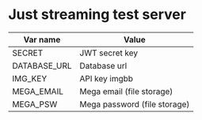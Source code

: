 # Just streaming test server
|Var name    |Value                                  |
|------------|---------------------------------------|
|SECRET      | JWT secret key                        |
|DATABASE_URL| Database url                          |
|IMG_KEY     | API key imgbb                         |
|MEGA_EMAIL  | Mega email (file storage)             |
|MEGA_PSW    | Mega password (file storage)          |
